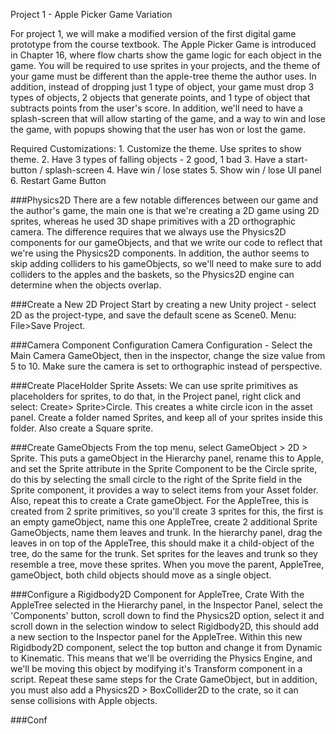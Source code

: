 Project 1 - Apple Picker Game Variation

For project 1, we will make a modified version of the first digital game prototype from the course textbook.  The Apple Picker Game is introduced in Chapter 16, where flow charts show the game logic for each object in the game. You will be required to use sprites in your projects, and the theme of your game must be different than the apple-tree theme the author uses.  In addition, instead of dropping just 1 type of object, your game must drop 3 types of objects, 2 objects that generate points, and 1 type of object that subtracts points from the user's score.  In addition, we'll need to have a splash-screen that will allow starting of the game, and a way to win and lose the game, with popups showing that the user has won or lost the game.

Required Customizations:
    1. Customize the theme. Use sprites to show theme.
    2. Have 3 types of falling objects - 2 good, 1 bad
    3. Have a start-button / splash-screen
    4. Have win / lose states 
    5. Show win / lose UI panel
    6. Restart Game Button

###Physics2D 
There are a few notable differences between our game and the author's game, the main one is that we're creating a 2D game using 2D sprites, whereas he used 3D shape primitives with a 2D orthographic camera.  The difference requires that we always use the Physics2D components for our gameObjects, and that we write our code to reflect that we're using the Physics2D components.  In addition, the author seems to skip adding colliders to his gameObjects, so we'll need to make sure to add colliders to the apples and the baskets, so the Physics2D engine can determine when the objects overlap.
 
 ###Create a New 2D Project
Start by creating a new Unity project - select 2D as the project-type, and save the default scene as Scene0.  Menu: File>Save Project.    

###Camera Component Configuration
 Camera Configuration - Select the Main Camera GameObject, then in the inspector, change the size value from 5 to 10.  Make sure the camera is set to orthographic instead of perspective.
 
###Create PlaceHolder Sprite Assets:
We can use sprite primitives as placeholders for sprites, to do that, in the Project panel, right click and select: Create> Sprite>Circle.  This creates a white circle icon in the asset panel.  Create a folder named Sprites, and keep all of your sprites inside this folder. Also create a Square sprite. 

 ###Create GameObjects
 From the top menu, select GameObject > 2D > Sprite.  This puts a gameObject in the Hierarchy panel, rename this to Apple, and set the Sprite attribute in the Sprite Component to be the Circle sprite, do this by selecting the small circle to the right of the Sprite field in the Sprite component, it provides a way to select items from your Asset folder. Also, repeat this to create a Crate gameObject.  For the AppleTree, this is created from 2 sprite primitives, so you'll create 3 sprites for this, the first is an empty gameObject, name this one AppleTree, create 2 additional Sprite GameObjects, name them leaves and trunk. In the hierarchy panel, drag the leaves in  on top of the AppleTree, this should make it a child-object of the tree, do the same for the trunk.  Set sprites for the leaves and trunk so they resemble a tree, move these sprites.  When you move the parent, AppleTree, gameObject, both child objects should move as a single object.   
 
###Configure a Rigidbody2D Component for AppleTree, Crate
With the AppleTree selected in the Hierarchy panel, in the Inspector Panel, select the 'Components' button, scroll down to find the Physics2D option, select it and scroll down in the selection window to select Rigidbody2D, this should add a new section to the Inspector panel for the AppleTree. Within this new Rigidbody2D component, select the top button and change it from Dynamic to Kinematic. This means that we'll be overriding the Physics Engine, and we'll be moving this object by modifying it's Transform component in a script. Repeat these same steps for the Crate GameObject, but in addition, you must also add a Physics2D > BoxCollider2D to the crate, so it can sense collisions with Apple objects. 

###Conf

